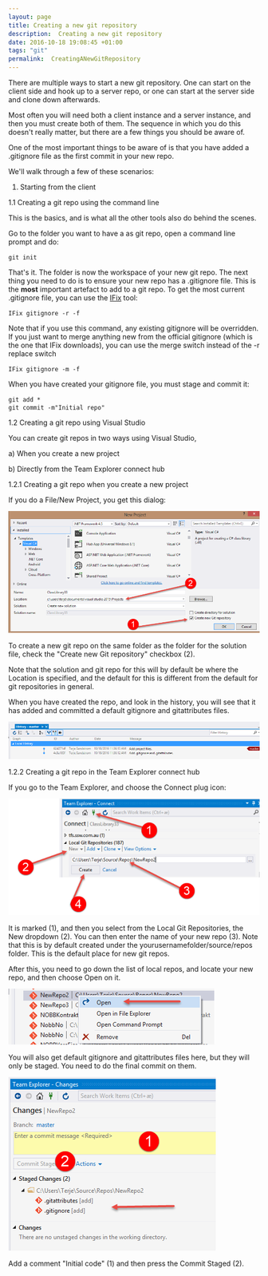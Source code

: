 ```yaml
---
layout: page
title: Creating a new git repository
description:  Creating a new git repository
date: 2016-10-18 19:08:45 +01:00
tags: "git"
permalink:  CreatingANewGitRepository
---
```


There are multiple ways to start a new git repository.  One can start on the client side and hook up to a server repo, or one can start at the server side and clone down afterwards.  

Most often you will need both a client instance and a server instance, and then you must create both of them.  The sequence in which you do this doesn't really matter, but there are a few things you should be aware of. 

One of the most important things to be aware of is that you have added a .gitignore file as the first commit in your new repo.  

We'll walk through a few of these scenarios:

1. Starting from the client 


1.1 Creating a git repo using the command line

This is the basics, and is what all the other tools also do behind the scenes. 

Go to the folder  you want to have a as git repo, open a command line prompt and do:

    git init

That's it.  The folder is now the workspace of your new git repo.
The next thing you need to do is to ensure your new repo has a .gitignore file.  This is the **most** important artefact to add to a git repo.  To get the most current .gitignore file, you can use the [IFix](https://visualstudiogallery.msdn.microsoft.com/b8ba97b0-bb89-4c21-a1e2-53ef335fd9cb) tool:

    IFix gitignore -r -f

Note that if you use this command, any existing gitignore will be overridden.  If you just want to merge anything new from the official gitignore (which is the one that IFix downloads), you can use the merge switch instead of the -r replace switch

    IFix gitignore -m -f

When you have created your gitignore file, you must stage and commit it:

    git add *
    git commit -m"Initial repo"



1.2 Creating a git repo using Visual Studio

You can create git repos in two ways using Visual Studio, 

a) When you create a new project

b) Directly from the Team Explorer connect hub

1.2.1  Creating a git repo when you create a new project

If you do a File/New Project, you get this dialog:

![CreatingANewGitRepository](CreatingANewGitRepository_images\CreatingANewGitRepository.png)

To create a new git repo on the same folder as the folder for the  solution file, check the "Create new Git repository" checkbox (2).  

Note that the solution and git repo for this will by default be where the Location is specified, and the default for this is different from the default for git repositories in general. 

When you have created the repo, and look in the history, you will see that it has added and committed a default gitignore and gitattributes files. 

![CreatingANewGitRepository](img/CreatingANewGitRepository.png)

1.2.2  Creating a git repo in the Team Explorer connect hub

If you go to the Team Explorer, and choose the Connect plug icon:

![CreatingANewGitRepository1](CreatingANewGitRepository_images\CreatingANewGitRepository1.png)

It is marked (1), and then you select from the Local Git Repositories, the New dropdown (2).  You can then enter the name of your new repo (3).  Note that this is by default created under the  yourusernamefolder/source/repos folder.  This is the default place for new git repos.  

After this, you need to go down the list of local repos, and locate your new repo, and then choose Open on it. 

![CreatingANewGitRepository2](CreatingANewGitRepository_images\CreatingANewGitRepository2.png)

You will also get default gitignore and gitattributes files here, but they will only be staged.  You need to do the final commit on them.

![CreatingANewGitRepository1](img/CreatingANewGitRepository1.png)

Add a comment "Initial code" (1) and then press the Commit Staged (2).







